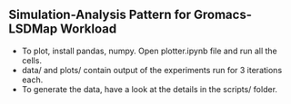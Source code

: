 Simulation-Analysis Pattern for Gromacs-LSDMap Workload
-------------------------------------------------------

* To plot, install pandas, numpy. Open plotter.ipynb file and run all the cells.
* data/ and plots/ contain output of the experiments run for 3 iterations each.
* To generate the data, have a look at the details in the scripts/ folder.
